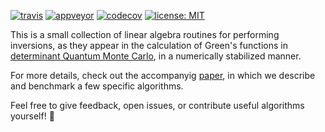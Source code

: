 [![travis][travis-img]](https://travis-ci.org/crstnbr/StableDQMC.jl)
[![appveyor][appveyor-img]](https://ci.appveyor.com/project/crstnbr/stabledqmc-jl/branch/master)
[![codecov][codecov-img]](http://codecov.io/github/crstnbr/StableDQMC.jl?branch=master)
[![license: MIT](https://img.shields.io/badge/License-MIT-yellow.svg)](https://opensource.org/licenses/MIT)
<!-- [![coveralls][coveralls-img]](https://coveralls.io/github/crstnbr/BinningAnalysis.jl?branch=master) !-->

[travis-img]: https://img.shields.io/travis/crstnbr/StableDQMC.jl/master.svg?label=linux
[appveyor-img]: https://img.shields.io/appveyor/ci/crstnbr/stabledqmc-jl/master.svg?label=windows
[codecov-img]: https://img.shields.io/codecov/c/github/crstnbr/StableDQMC.jl/master.svg?label=codecov
[coveralls-img]: https://img.shields.io/coveralls/github/crstnbr/StableDQMC.jl/master.svg?label=coverage

This is a small collection of linear algebra routines for performing inversions, as they appear in the calculation of Green's functions in [determinant Quantum Monte Carlo](https://en.wikipedia.org/wiki/Quantum_Monte_Carlo), in a numerically stabilized manner.

For more details, check out the accompanyig [paper](https://github.com/crstnbr/StableDQMC.jl/raw/master/paper/stabilization.pdf), in which we describe and benchmark a few specific algorithms.

Feel free to give feedback, open issues, or contribute useful algorithms yourself! 🙂
